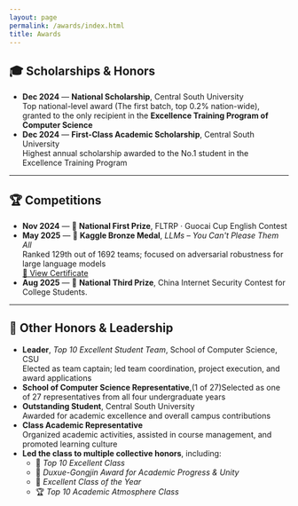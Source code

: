 ```yaml
---
layout: page
permalink: /awards/index.html
title: Awards
---
```


## 🎓 Scholarships & Honors

- **Dec 2024** — **National Scholarship**, Central South University  
  Top national-level award (The first batch, top 0.2% nation-wide), granted to the only recipient in the **Excellence Training Program of Computer Science**
- **Dec 2024** — **First-Class Academic Scholarship**, Central South University  
  Highest annual scholarship awarded to the No.1 student in the Excellence Training Program

---

## 🏆 Competitions

- **Nov 2024** — 🥇 **National First Prize**, FLTRP · Guocai Cup English Contest
- **May 2025** — 🥉 **Kaggle Bronze Medal**, *LLMs – You Can't Please Them All*  
  Ranked 129th out of 1692 teams; focused on adversarial robustness for large language models  
  [🔗 View Certificate](https://www.kaggle.com/competitions/llms-you-cant-please-them-all)
- **Aug 2025** — 🥉 **National Third Prize**, China Internet Security Contest for College Students. 

---

## 🌟 Other Honors & Leadership

- **Leader**, *Top 10 Excellent Student Team*, School of Computer Science, CSU  
  Elected as team captain; led team coordination, project execution, and award applications
- **School of Computer Science Representative**,(1 of 27)Selected as one of 27 representatives from all four undergraduate years
- **Outstanding Student**, Central South University  
  Awarded for academic excellence and overall campus contributions
- **Class Academic Representative**  
  Organized academic activities, assisted in course management, and promoted learning culture
- **Led the class to multiple collective honors**, including:  
  - 🏅 *Top 10 Excellent Class*  
  - 📘 *Duxue-Gongjin Award for Academic Progress & Unity*  
  - 🧭 *Excellent Class of the Year*  
  - 🏆 *Top 10 Academic Atmosphere Class*

<br>
